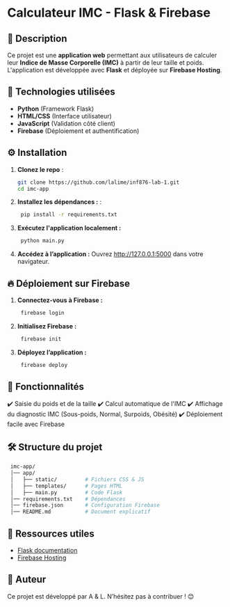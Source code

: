 # Calculateur IMC - Flask & Firebase

## 📌 Description
Ce projet est une **application web** permettant aux utilisateurs de calculer leur **Indice de Masse Corporelle (IMC)** à partir de leur taille et poids. L'application est développée avec **Flask** et déployée sur **Firebase Hosting**.

## 🚀 Technologies utilisées
- **Python** (Framework Flask)
- **HTML/CSS** (Interface utilisateur)
- **JavaScript** (Validation côté client)
- **Firebase** (Déploiement et authentification)

## ⚙️ Installation
1. **Clonez le repo** :
   ```bash
   git clone https://github.com/lalime/inf876-lab-1.git
   cd imc-app
    ```


2. **Installez les dépendances :** :
   ```bash
    pip install -r requirements.txt
    ```


3. **Exécutez l'application localement :** 
   ```bash
    python main.py
    ```

4. **Accédez à l’application :**  Ouvrez http://127.0.0.1:5000 dans votre navigateur.

## 🔥 Déploiement sur Firebase

1. **Connectez-vous à Firebase :**

   ```bash
    firebase login
    ```

2. **Initialisez Firebase :**
   ```bash
    firebase init
    ```

3. **Déployez l’application :**
 
   ```bash
    firebase deploy
    ```

## 📖 Fonctionnalités
✔️ Saisie du poids et de la taille ✔️ Calcul automatique de l'IMC ✔️ Affichage du diagnostic IMC (Sous-poids, Normal, Surpoids, Obésité) ✔️ Déploiement facile avec Firebase

## 🛠️ Structure du projet

   ```bash
    imc-app/
    │── app/
    │   ├── static/         # Fichiers CSS & JS
    │   ├── templates/      # Pages HTML
    │   ├── main.py         # Code Flask
    │── requirements.txt    # Dépendances
    │── firebase.json       # Configuration Firebase
    │── README.md           # Document explicatif
```

## 🔗 Ressources utiles
- [Flask documentation](https://flask.palletsprojects.com/ "Flask documentation")
- [Firebase Hosting](https://firebase.google.com/docs/hosting "Firebase Hosting")


## 📌 Auteur
Ce projet est développé par A & L. N’hésitez pas à contribuer ! 😊
